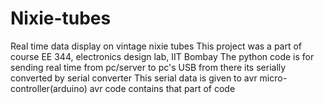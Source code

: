 # Nixie-tubes
Real time data  display  on vintage nixie tubes
This project was a part of course EE 344, electronics design lab, IIT Bombay
The python code is for sending real time from pc/server to pc's USB
from there its serially converted by serial converter
This serial data is given to avr micro-controller(arduino)
avr code contains that part of code
